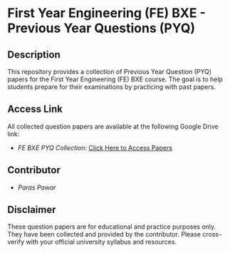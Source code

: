 # First Year Engineering (FE) BXE - Previous Year Questions (PYQ)

## Description

This repository provides a collection of Previous Year Question (PYQ) papers for the First Year Engineering (FE) BXE course. The goal is to help students prepare for their examinations by practicing with past papers.

## Access Link

All collected question papers are available at the following Google Drive link:

* *FE BXE PYQ Collection:* [Click Here to Access Papers](https://drive.google.com/drive/folders/1sA0CJQzitm2PL2mWBtUaIDNMBS38tV9y?usp=drive_link)


## Contributor

* *Paras Pawar*

## Disclaimer

These question papers are for educational and practice purposes only. They have been collected and provided by the contributor. Please cross-verify with your official university syllabus and resources.
